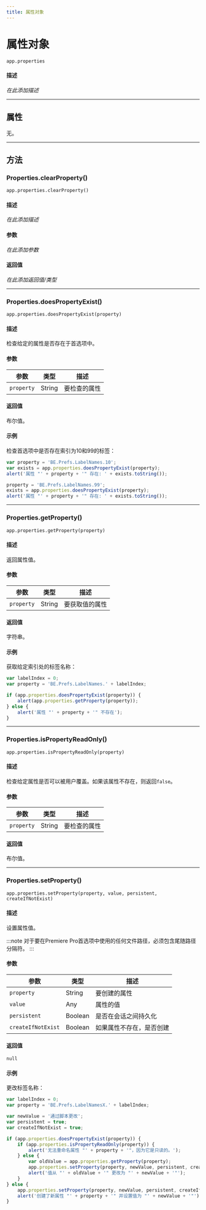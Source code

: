 ```yaml
---
title: 属性对象
---
```

# 属性对象

`app.properties`

#### 描述

*在此添加描述*

---

## 属性

无。

---

## 方法

### Properties.clearProperty()

`app.properties.clearProperty()`

#### 描述

*在此添加描述*

#### 参数

*在此添加参数*

#### 返回值

*在此添加返回值/类型*

---

### Properties.doesPropertyExist()

`app.properties.doesPropertyExist(property)`

#### 描述

检查给定的属性是否存在于首选项中。

#### 参数

| 参数        | 类型   | 描述               |
| ----------- | ------ | ------------------ |
| `property`  | String | 要检查的属性       |

#### 返回值

布尔值。

#### 示例

检查首选项中是否存在索引为10和99的标签：

```javascript
var property = 'BE.Prefs.LabelNames.10';
var exists = app.properties.doesPropertyExist(property);
alert('属性 "' + property + '" 存在: ' + exists.toString());

property = 'BE.Prefs.LabelNames.99';
exists = app.properties.doesPropertyExist(property);
alert('属性 "' + property + '" 存在: ' + exists.toString());
```

---

### Properties.getProperty()

`app.properties.getProperty(property)`

#### 描述

返回属性值。

#### 参数

| 参数        | 类型   | 描述                     |
| ----------- | ------ | ------------------------ |
| `property`  | String | 要获取值的属性           |

#### 返回值

字符串。

#### 示例

获取给定索引处的标签名称：

```javascript
var labelIndex = 0;
var property = 'BE.Prefs.LabelNames.' + labelIndex;

if (app.properties.doesPropertyExist(property)) {
    alert(app.properties.getProperty(property));
} else {
    alert('属性 "' + property + '" 不存在');
}
```

---

### Properties.isPropertyReadOnly()

`app.properties.isPropertyReadOnly(property)`

#### 描述

检查给定属性是否可以被用户覆盖。如果该属性不存在，则返回`false`。

#### 参数

| 参数        | 类型   | 描述               |
| ----------- | ------ | ------------------ |
| `property`  | String | 要检查的属性       |

#### 返回值

布尔值。

---

### Properties.setProperty()

`app.properties.setProperty(property, value, persistent, createIfNotExist)`

#### 描述

设置属性值。

:::note
对于要在Premiere Pro首选项中使用的任何文件路径，必须包含尾随路径分隔符。
:::

#### 参数

| 参数               | 类型    | 描述                                   |
| ------------------ | ------- | -------------------------------------- |
| `property`         | String  | 要创建的属性                           |
| `value`            | Any     | 属性的值                               |
| `persistent`       | Boolean | 是否在会话之间持久化                   |
| `createIfNotExist` | Boolean | 如果属性不存在，是否创建               |

#### 返回值

`null`

#### 示例

更改标签名称：

```javascript
var labelIndex = 0;
var property = 'BE.Prefs.LabelNamesX.' + labelIndex;

var newValue = '通过脚本更改';
var persistent = true;
var createIfNotExist = true;

if (app.properties.doesPropertyExist(property)) {
    if (app.properties.isPropertyReadOnly(property)) {
        alert('无法重命名属性 "' + property + '"，因为它是只读的。');
    } else {
        var oldValue = app.properties.getProperty(property);
        app.properties.setProperty(property, newValue, persistent, createIfNotExist);
        alert('值从 "' + oldValue + '" 更改为 "' + newValue + '"');
    }
} else {
    app.properties.setProperty(property, newValue, persistent, createIfNotExist);
    alert('创建了新属性 "' + property + '" 并设置值为 "' + newValue + '"');
}
```